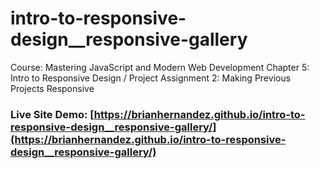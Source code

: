# intro-to-responsive-design__responsive-gallery
Course: Mastering JavaScript and Modern Web Development Chapter 5: Intro to Responsive Design / Project Assignment 2: Making Previous Projects Responsive

### Live Site Demo: [https://brianhernandez.github.io/intro-to-responsive-design__responsive-gallery/](https://brianhernandez.github.io/intro-to-responsive-design__responsive-gallery/)
